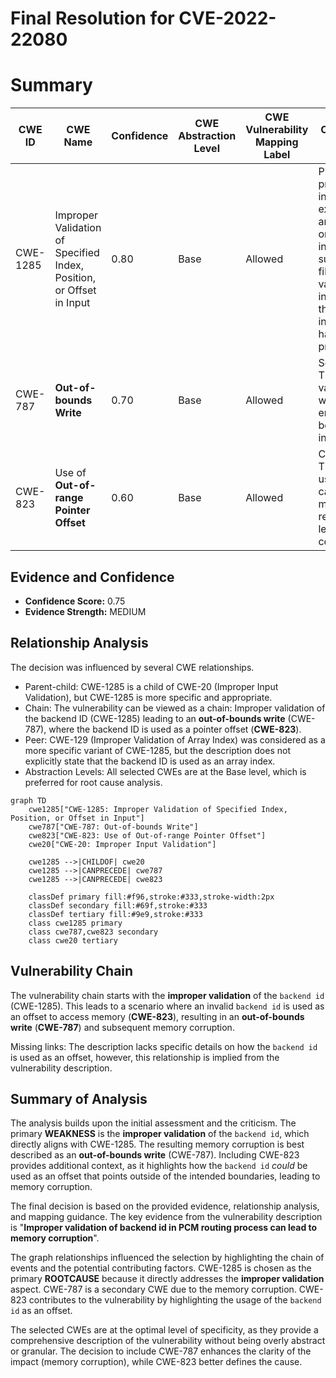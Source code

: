 # Final Resolution for CVE-2022-22080

# Summary
| CWE ID | CWE Name | Confidence | CWE Abstraction Level | CWE Vulnerability Mapping Label | CWE-Vulnerability Mapping Notes |
|---|---|---|---|---|---|
| CWE-1285 | Improper Validation of Specified Index, Position, or Offset in Input | 0.80 | Base | Allowed | Primary CWE: The product receives input that is expected to specify an index, position, or offset into an indexable resource such as a buffer or file, but it does not validate or incorrectly validates that the specified index/position/offset has the required properties. |
| CWE-787 | **Out-of-bounds Write** | 0.70 | Base | Allowed | Secondary CWE: The improper validation leads to writing data past the end, or before the beginning, of the intended buffer. |
| CWE-823 | Use of **Out-of-range Pointer Offset** | 0.60 | Base | Allowed | Contributing CWE: The `backend id` is used as an offset to calculate the memory location to read/write which leads to memory corruption. |

## Evidence and Confidence

*   **Confidence Score:** 0.75
*   **Evidence Strength:** MEDIUM

## Relationship Analysis
The decision was influenced by several CWE relationships.
  - Parent-child: CWE-1285 is a child of CWE-20 (Improper Input Validation), but CWE-1285 is more specific and appropriate.
  - Chain: The vulnerability can be viewed as a chain: Improper validation of the backend ID (CWE-1285) leading to an **out-of-bounds write** (CWE-787), where the backend ID is used as a pointer offset (**CWE-823**).
  - Peer: CWE-129 (Improper Validation of Array Index) was considered as a more specific variant of CWE-1285, but the description does not explicitly state that the backend ID is used as an array index.
  - Abstraction Levels: All selected CWEs are at the Base level, which is preferred for root cause analysis.

```mermaid
graph TD
    cwe1285["CWE-1285: Improper Validation of Specified Index, Position, or Offset in Input"]
    cwe787["CWE-787: Out-of-bounds Write"]
    cwe823["CWE-823: Use of Out-of-range Pointer Offset"]
    cwe20["CWE-20: Improper Input Validation"]

    cwe1285 -->|CHILDOF| cwe20
    cwe1285 -->|CANPRECEDE| cwe787
    cwe1285 -->|CANPRECEDE| cwe823

    classDef primary fill:#f96,stroke:#333,stroke-width:2px
    classDef secondary fill:#69f,stroke:#333
    classDef tertiary fill:#9e9,stroke:#333
    class cwe1285 primary
    class cwe787,cwe823 secondary
    class cwe20 tertiary
```

## Vulnerability Chain
The vulnerability chain starts with the **improper validation** of the `backend id` (CWE-1285). This leads to a scenario where an invalid `backend id` is used as an offset to access memory (**CWE-823**), resulting in an **out-of-bounds write** (**CWE-787**) and subsequent memory corruption.

Missing links: The description lacks specific details on how the `backend id` is used as an offset, however, this relationship is implied from the vulnerability description.

## Summary of Analysis
The analysis builds upon the initial assessment and the criticism. The primary **WEAKNESS** is the **improper validation** of the `backend id`, which directly aligns with CWE-1285. The resulting memory corruption is best described as an **out-of-bounds write** (CWE-787). Including CWE-823 provides additional context, as it highlights how the `backend id` *could* be used as an offset that points outside of the intended boundaries, leading to memory corruption.

The final decision is based on the provided evidence, relationship analysis, and mapping guidance. The key evidence from the vulnerability description is "**Improper validation of backend id in PCM routing process can lead to memory corruption**".

The graph relationships influenced the selection by highlighting the chain of events and the potential contributing factors. CWE-1285 is chosen as the primary **ROOTCAUSE** because it directly addresses the **improper validation** aspect. CWE-787 is a secondary CWE due to the memory corruption. CWE-823 contributes to the vulnerability by highlighting the usage of the `backend id` as an offset.

The selected CWEs are at the optimal level of specificity, as they provide a comprehensive description of the vulnerability without being overly abstract or granular. The decision to include CWE-787 enhances the clarity of the impact (memory corruption), while CWE-823 better defines the cause.